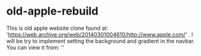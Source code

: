 # old-apple-rebuild
This is old apple website clone found at:  'https://web.archive.org/web/20140301004610/http://www.apple.com/' . I will be try to implement setting the background and gradient in the navbar. You can view it from: ''
